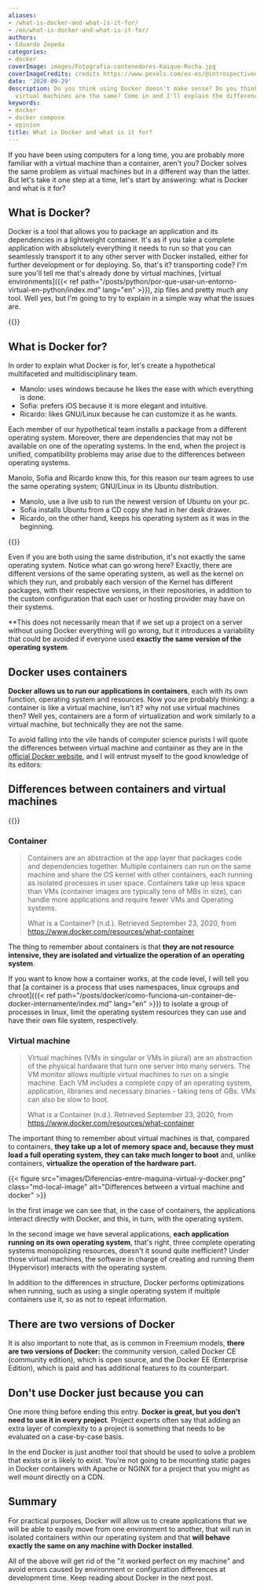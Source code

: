 ```yaml
---
aliases:
- /what-is-docker-and-what-is-it-for/
- /en/what-is-docker-and-what-is-it-for/
authors:
- Eduardo Zepeda
categories:
- docker
coverImage: images/Fotografia-contenedores-Kaique-Rocha.jpg
coverImageCredits: credits https://www.pexels.com/es-es/@introspectivedsgn
date: '2020-09-29'
description: Do you think using Docker doesn't make sense? Do you think Docker and
  virtual machines are the same? Come in and I'll explain the differences.
keywords:
- docker
- docker compose
- opinion
title: What is Docker and what is it for?
---
```


If you have been using computers for a long time, you are probably more familiar with a virtual machine than a container, aren't you? Docker solves the same problem as virtual machines but in a different way than the latter. But let's take it one step at a time, let's start by answering: what is Docker and what is it for?

## What is Docker?

Docker is a tool that allows you to package an application and its dependencies in a lightweight container. It's as if you take a complete application with absolutely everything it needs to run so that you can seamlessly transport it to any other server with Docker installed, either for further development or for deploying. So, that's it? transporting code? I'm sure you'll tell me that's already done by virtual machines, [virtual environments]({{< ref path="/posts/python/por-que-usar-un-entorno-virtual-en-python/index.md" lang="en" >}}), zip files and pretty much any tool. Well yes, but I'm going to try to explain in a simple way what the issues are.

{{<ad1>}}

## What is Docker for?

In order to explain what Docker is for, let's create a hypothetical multifaceted and multidisciplinary team.

* Manolo: uses windows because he likes the ease with which everything is done.
* Sofia: prefers iOS because it is more elegant and intuitive.
* Ricardo: likes GNU/Linux because he can customize it as he wants.

Each member of our hypothetical team installs a package from a different operating system. Moreover, there are dependencies that may not be available on one of the operating systems. In the end, when the project is unified, compatibility problems may arise due to the differences between operating systems.

Manolo, Sofia and Ricardo know this, for this reason our team agrees to use the same operating system; GNU/Linux in its Ubuntu distribution.

* Manolo, use a live usb to run the newest version of Ubuntu on your pc.
* Sofia installs Ubuntu from a CD copy she had in her desk drawer.
* Ricardo, on the other hand, keeps his operating system as it was in the beginning.

{{<ad2>}}

Even if you are both using the same distribution, it's not exactly the same operating system. Notice what can go wrong here? Exactly, there are different versions of the same operating system, as well as the kernel on which they run, and probably each version of the Kernel has different packages, with their respective versions, in their repositories, in addition to the custom configuration that each user or hosting provider may have on their systems.

**This does not necessarily mean that if we set up a project on a server without using Docker everything will go wrong, but it introduces a variability that could be avoided if everyone used **exactly the same version of the operating system**.

## Docker uses containers

**Docker allows us to run our applications in containers**, each with its own function, operating system and resources. Now you are probably thinking: a container is like a virtual machine, isn't it? why not use virtual machines then? Well yes, containers are a form of virtualization and work similarly to a virtual machine, but technically they are not the same.

To avoid falling into the vile hands of computer science purists I will quote the differences between virtual machine and container as they are in the [official Docker website](https://www.docker.com/resources/what-container), and I will entrust myself to the good knowledge of its editors:

## Differences between containers and virtual machines

{{<ad3>}}

### Container

> Containers are an abstraction at the app layer that packages code and dependencies together. Multiple containers can run on the same machine and share the OS kernel with other containers, each running as isolated processes in user space. Containers take up less space than VMs (container images are typically tens of MBs in size), can handle more applications and require fewer VMs and Operating systems.
>
> What is a Container? (n.d.). Retrieved September 23, 2020, from https://www.docker.com/resources/what-container

The thing to remember about containers is that **they are not resource intensive, they are isolated and virtualize the operation of an operating system**.

If you want to know how a container works, at the code level, I will tell you that [a container is a process that uses namespaces, linux cgroups and chroot]({{< ref path="/posts/docker/como-funciona-un-container-de-docker-internamente/index.md" lang="en" >}}) to isolate a group of processes in linux, limit the operating system resources they can use and have their own file system, respectively.

### Virtual machine

> Virtual machines (VMs in singular or VMs in plural) are an abstraction of the physical hardware that turn one server into many servers. The VM monitor allows multiple virtual machines to run on a single machine. Each VM includes a complete copy of an operating system, application, libraries and necessary binaries - taking tens of GBs. VMs can also be slow to boot.
>
> What is a Container (n.d.). Retrieved September 23, 2020, from https://www.docker.com/resources/what-container

The important thing to remember about virtual machines is that, compared to containers, **they take up a lot of memory space and, because they must load a full operating system, they can take much longer to boot** and, unlike containers, **virtualize the operation of the hardware part.**

{{< figure src="images/Diferencias-entre-maquina-virtual-y-docker.png" class="md-local-image" alt="Differences between a virtual machine and docker" >}}

In the first image we can see that, in the case of containers, the applications interact directly with Docker, and this, in turn, with the operating system.

In the second image we have several applications, **each application running on its own operating system**, that's right, three complete operating systems monopolizing resources, doesn't it sound quite inefficient? Under those virtual machines, the software in charge of creating and running them (Hypervisor) interacts with the operating system.

In addition to the differences in structure, Docker performs optimizations when running, such as using a single operating system if multiple containers use it, so as not to repeat information.

## There are two versions of Docker

It is also important to note that, as is common in Freemium models, **there are two versions of Docker:** the community version, called Docker CE (community edition), which is open source, and the Docker EE (Enterprise Edition), which is paid and has additional features to its counterpart.

## Don't use Docker just because you can

One more thing before ending this entry. **Docker is great, but you don't need to use it in every project**. Project experts often say that adding an extra layer of complexity to a project is something that needs to be evaluated on a case-by-case basis.

In the end Docker is just another tool that should be used to solve a problem that exists or is likely to exist. You're not going to be mounting static pages in Docker containers with Apache or NGINX for a project that you might as well mount directly on a CDN.

## Summary

For practical purposes, Docker will allow us to create applications that we will be able to easily move from one environment to another, that will run in isolated containers within our operating system and that **will behave exactly the same on any machine with Docker installed**.

All of the above will get rid of the "it worked perfect on my machine" and avoid errors caused by environment or configuration differences at development time. Keep reading about Docker in the next post.